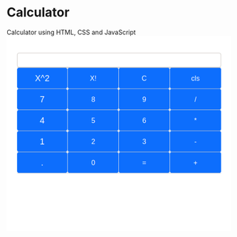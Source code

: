 # Calculator
Calculator using HTML, CSS and JavaScript
![Image of calculator](https://github.com/lalitkashyapkumar/calculator/blob/main/Screenshot_2021-03-12%20Calculator.png)
